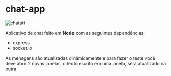 # chat-app

![chatatt](https://user-images.githubusercontent.com/84200694/148663861-8ee162c6-5ba4-43b9-b335-a86caad822cb.gif)


<p>Aplicativo de chat feito em <strong>Node</strong> com as seguintes dependências:</p>
<ul>
<li>express</li>
<li>socket.io</li>
</ul>

<p>As mensgens são atualizadas dinâmicamente e para fazer o teste você deve abrir 2 novas janelas, o texto escrito em uma janela, será atualizado na outra</p>
